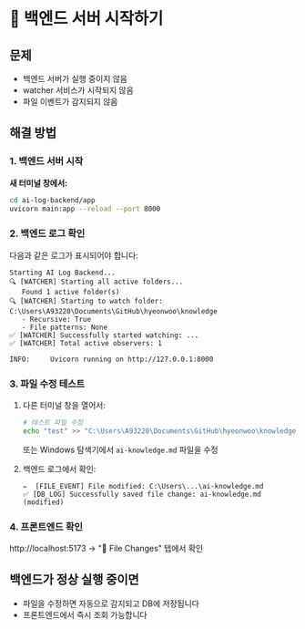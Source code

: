 # 🚀 백엔드 서버 시작하기

## 문제
- 백엔드 서버가 실행 중이지 않음
- watcher 서비스가 시작되지 않음
- 파일 이벤트가 감지되지 않음

## 해결 방법

### 1. 백엔드 서버 시작

**새 터미널 창에서:**

```bash
cd ai-log-backend/app
uvicorn main:app --reload --port 8000
```

### 2. 백엔드 로그 확인

다음과 같은 로그가 표시되어야 합니다:

```
Starting AI Log Backend...
🔍 [WATCHER] Starting all active folders...
   Found 1 active folder(s)
🔍 [WATCHER] Starting to watch folder: C:\Users\A93220\Documents\GitHub\hyeonwoo\knowledge
   - Recursive: True
   - File patterns: None
✅ [WATCHER] Successfully started watching: ...
✅ [WATCHER] Total active observers: 1

INFO:     Uvicorn running on http://127.0.0.1:8000
```

### 3. 파일 수정 테스트

1. 다른 터미널 창을 열어서:
   ```bash
   # 테스트 파일 수정
   echo "test" >> "C:\Users\A93220\Documents\GitHub\hyeonwoo\knowledge\test.txt"
   ```
   
   또는 Windows 탐색기에서 `ai-knowledge.md` 파일을 수정

2. 백엔드 로그에서 확인:
   ```
   ✏️  [FILE_EVENT] File modified: C:\Users\...\ai-knowledge.md
   ✅ [DB_LOG] Successfully saved file change: ai-knowledge.md (modified)
   ```

### 4. 프론트엔드 확인

http://localhost:5173 → "🔄 File Changes" 탭에서 확인

## 백엔드가 정상 실행 중이면

- 파일을 수정하면 자동으로 감지되고 DB에 저장됩니다
- 프론트엔드에서 즉시 조회 가능합니다

